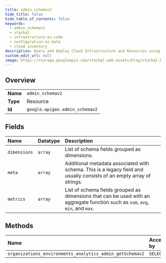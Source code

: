 ```yaml
---
title: admin_schemav2
hide_title: false
hide_table_of_contents: false
keywords:
  - admin_schemav2
  - stackql
  - infrastructure-as-code
  - configuration-as-data
  - cloud inventory
description: Query and Deploy Cloud Infrastructure and Resources using SQL
custom_edit_url: null
image: https://storage.googleapis.com/stackql-web-assets/blog/stackql-blog-post-featured-image.png
---
```

  
    

## Overview
<table><tbody>
<tr><td><b>Name</b></td><td><code>admin_schemav2</code></td></tr>
<tr><td><b>Type</b></td><td>Resource</td></tr>
<tr><td><b>Id</b></td><td><code>google.apigee.admin_schemav2</code></td></tr>
</tbody></table>

## Fields
| Name | Datatype | Description |
|:-----|:---------|:------------|
| `dimensions` | `array` | List of schema fields grouped as dimensions. |
| `meta` | `array` | Additional metadata associated with schema. This is a legacy field and usually consists of an empty array of strings. |
| `metrics` | `array` | List of schema fields grouped as dimensions that can be used with an aggregate function such as `sum`, `avg`, `min`, and `max`. |
## Methods
| Name | Accessible by | Required Params |
|:-----|:--------------|:----------------|
| `organizations_environments_analytics_admin_getSchemav2` | `SELECT` | `name` |
